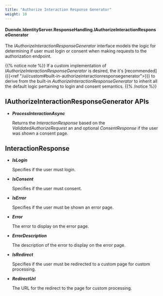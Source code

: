 ```yaml
---
title: "Authorize Interaction Response Generator"
weight: 10
---
```


#### Duende.IdentityServer.ResponseHandling.IAuthorizeInteractionResponseGenerator

The *IAuthorizeInteractionResponseGenerator* interface models the logic for determining if user must login or consent when making requests to the authorization endpoint.

{{% notice note %}}
If a custom implementation of *IAuthorizeInteractionResponseGenerator* is desired, the it's [recommended]({{<ref "/ui/custom#built-in-authorizeinteractionresponsegenerator">}}) to derive from the built-in *AuthorizeInteractionResponseGenerator* to inherit all the default logic pertaining to login and consent semantics.
{{% /notice %}}


## IAuthorizeInteractionResponseGenerator APIs

* ***ProcessInteractionAsync***
    
    Returns the *InteractionResponse* based on the *ValidatedAuthorizeRequest* an and optional *ConsentResponse* if the user was shown a consent page.

## InteractionResponse

* ***IsLogin***
       
    Specifies if the user must login.

* ***IsConsent***
       
    Specifies if the user must consent.

* ***IsError***
       
    Specifies if the user must be shown an error page.

* ***Error***
       
    The error to display on the error page.

* ***ErrorDescription***
       
    The description of the error to display on the error page.

* ***IsRedirect***
       
    Specifies if the user must be redirected to a custom page for custom processing.

* ***RedirectUrl***
       
    The URL for the redirect to the page for custom processing.
